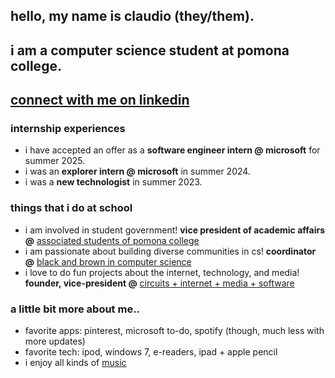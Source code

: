 ## hello, my name is claudio (they/them). 
## i am a computer science student at pomona college. 
## [connect with me on linkedin](https://www.linkedin.com/in/claudio-r-castillo/)

### internship experiences
* i have accepted an offer as a **software engineer intern @ microsoft** for summer 2025.
* i was an **explorer intern @ microsoft** in summer 2024.
* i was a **new technologist** in summer 2023.

### things that i do at school
* i am involved in student government! **vice president of academic affairs @** [associated students of pomona college](https://pomonastudents.org/senators)
* i am passionate about building diverse communities in cs! **coordinator @** [black and brown in computer science](https://www.instagram.com/bbicspomona/)
* i love to do fun projects about the internet, technology, and media! **founder, vice-president @** [circuits + internet + media + software](https://www.instagram.com/5circuitsmedia/)

### a little bit more about me..
* favorite apps: pinterest, microsoft to-do, spotify (though, much less with more updates)
* favorite tech: ipod, windows 7, e-readers, ipad + apple pencil
* i enjoy all kinds of [music](https://open.spotify.com/playlist/37i9dQZF1FoGmN8C5NBaYG?si=3c90e86a5c5b443d)
